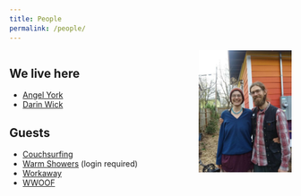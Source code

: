 ```yaml
---
title: People
permalink: /people/
---
```



<img style="float: right;" src="/assets/images/angel darin rainbow house 2019.png" width="33%" height="auto" alt="Angel and Darin in front of the rainbow house">

<div style="float: left;">

## We live here
- [Angel York](https://angelyork.com/)
- [Darin Wick](https://darinwick.com/)

## Guests
- [Couchsurfing](https://www.couchsurfing.com/people/rainbowhouse)
- [Warm Showers](https://www.warmshowers.org/users/nectarine) (login required)
- [Workaway](https://www.workaway.info/191485637641-en.html)
- [WWOOF](https://wwoofusa.org/farm/rainbow-house-gardens/)
</div>

